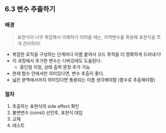 ## 6.3 변수 추출하기

### 배경

> 표현식이 너무 복잡해서 이해하기 어려울 때는, 지역변수를 확용해 표현식을 쪼개 관리하자!

- 복잡한 로직을 구성하는 단계마다 이름 붙여서 코드 목적을 더 명확하게 드러내기!
- 이 과정에서 추가한 변수는 디버깅에도 도움된다.
  - 중단점 지정, 상태 출력 문장 추가 가능
- 현재 함수 안에서만 의미있다면, 변수 추출이 좋다.
- 넓은 문맥에서까지 의미있다면 통용되는 이름 생각해야함 (함수로 추출해야함)

### 절차

1. 추출하는 표현식의 side effect 확인
2. 불변변수 (const) 선언후, 표현식 대입
3. 교체
4. 테스트
